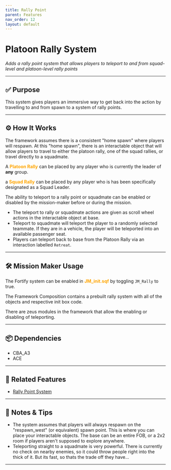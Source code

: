 ```yaml
---
title: Rally Point        
parent: Features
nav_order: 12
layout: default
---
```


# Platoon Rally System

*Adds a rally point system that allows players to teleport to and from squad-level and platoon-level rally points*

---

## ✅ Purpose

This system gives players an immersive way to get back into the action by travelling to and from spawn to a system of rally points.


---

## ⚙️ How It Works

The framework assumes there is a consistent "home spawn" where players will respawn. At this "home spawn", there is an interactable object that will allow players to travel to either the platoon rally, one of the squad rallies, or travel directly to a squadmate.

A <span style="color: orange; font-weight: bold;">Platoon Rally</span> can be placed by any player who is currently the leader of <b>any</b> group.

a <span style="color: orange; font-weight: bold;">Squad Rally</span> can be placed by any player who is has been specifically designated as a Squad Leader.

The ability to teleport to a rally point or squadmate can be enabled or disabled by the mission-maker before or during the mission.

- The teleport to rally or squadmate actions are given as scroll wheel actions in the interactable object at base.
- Teleport to squadmate will teleport the player to a randomly selected teammate. If they are in a vehicle, the player will be teleported into an available passenger seat.
- Players can teleport back to base from the Platoon Rally via an interaction labelled `Retreat`.

---

## 🛠️ Mission Maker Usage

The Fortify system can be enabled in <span style="color: orange; font-weight: bold;">JM_init.sqf</span> by toggling `JM_Rally` to true.

The Framework Composition contains a prebuilt rally system with all of the objects and respective init box code.

There are zeus modules in the framework that allow the enabling or disabling of teleporting.


---

## 📦 Dependencies


- CBA_A3
- ACE

---

## 🔁 Related Features

- [Rally Point System](rallypoint.md)

---

## 🧪 Notes & Tips

- The system assumes that players will always respawn on the "respawn_west" (or equivalent) spawn point. This is where you can place your interactable objects. The base can be an entire FOB, or a 2x2 room if players aren't supposed to explore anywhere.
- Teleporting straight to a squadmate is very powerful. There is currently no check on nearby enemies, so it could throw people right into the thick of it. But its fast, so thats the trade off they have...

---
